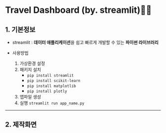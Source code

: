 # Travel Dashboard (by. streamlit)🛫🛫

## 1. 기본정보
* streamlit : **데이터 애플리케이션**을 쉽고 빠르게 개발할 수 있는 **파이썬 라이브러리**


* 사용방법
    1. 가상환경 설정
    2. 패키지 설치 
        - `pip install streamlit`
        - `pip install scikit-learn`
        - `pip install matplotlib`
        - `pip install plotly`
    3. 앱파일 생성  
    4. 실행 `streamlit run app_name.py`

--- 


## 2. 제작화면